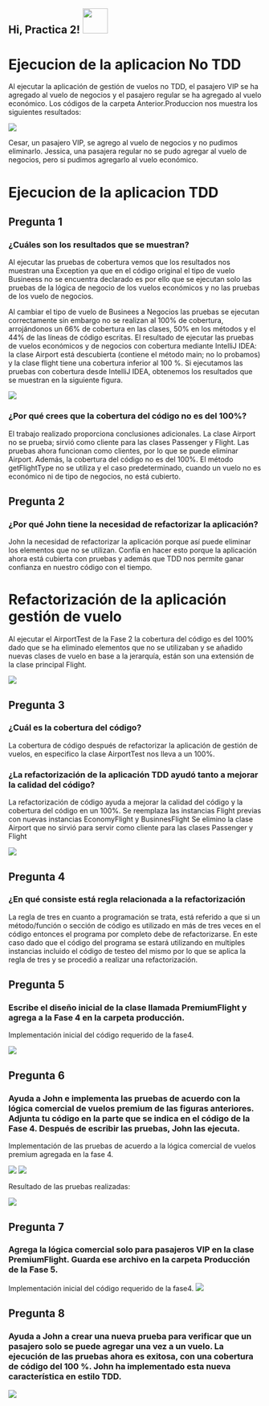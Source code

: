 <h2> Hi, Practica 2! <img src="https://i.imgur.com/jbvlrax.gif" width="50"></h2>

<!--# Fase 0-->
# Ejecucion de la aplicacion No TDD

Al ejecutar la aplicación  de gestión de vuelos no TDD, el pasajero VIP se ha agregado al vuelo de negocios y el pasajero regular se ha agregado al vuelo económico.
Los códigos de la carpeta Anterior.Produccion nos muestra los siguientes resultados:

<img src="https://github.com/CarlosMoscol/Practica2PDD/blob/master/PruebasImagenes/Fase0.png">

Cesar, un pasajero VIP, se agrego al vuelo de negocios y no pudimos eliminarlo.
Jessica, una pasajera regular no se pudo agregar al vuelo de negocios, pero si pudimos agregarlo al vuelo económico.

<!--# Fase 1-->
# Ejecucion de la aplicacion TDD
## Pregunta 1
### ¿Cuáles son los resultados que se muestran?

Al ejecutar las pruebas de cobertura vemos que los resultados nos muestran una Exception ya que en el código original el tipo de vuelo Busineess no se encuentra declarado es por ello que se ejecutan solo las pruebas de la lógica de negocio de los vuelos económicos y no las pruebas de los vuelo de negocios.

Al cambiar el tipo de vuelo de Businees a Negocios las pruebas se ejecutan correctamente sin embargo no se realizan al 100% de cobertura, arrojándonos un 66% de cobertura en las clases, 50% en los métodos y el 44% de las líneas de código escritas.
El resultado de ejecutar las pruebas de vuelos económicos y de negocios con cobertura mediante IntelliJ IDEA: la clase Airport está descubierta (contiene el método main; no lo probamos) y la clase flight tiene una cobertura inferior al 100 %.
Si ejecutamos las pruebas con cobertura desde IntelliJ IDEA, obtenemos los resultados que se muestran en la siguiente figura.

<img src="https://github.com/CarlosMoscol/Practica2PDD/blob/master/PruebasImagenes/Fase1.png">

### ¿Por qué crees que la cobertura del código no es del 100%?

El trabajo realizado proporciona conclusiones adicionales. La clase Airport no se prueba; sirvió como cliente para las clases Passenger y Flight. Las pruebas ahora funcionan como clientes, por lo que se puede eliminar Airport. Además, la cobertura del código no es del 100%. El método getFlightType no se utiliza y el caso predeterminado, cuando un vuelo no es económico ni de tipo de negocios, no está cubierto. 

## Pregunta 2
### ¿Por qué John tiene la necesidad de refactorizar la aplicación?

John la necesidad de refactorizar la aplicación porque así puede eliminar los elementos que no se utilizan. Confía en hacer esto porque la aplicación ahora está cubierta con pruebas y además que TDD nos permite ganar confianza en nuestro código con el tiempo.

<!--# Fase 2-->

# Refactorización de la aplicación gestión de vuelo

Al ejecutar el AirportTest de la Fase 2 la cobertura del código es del 100% dado que se ha eliminado elementos que no se utilizaban y se añadido nuevas clases de vuelo en base a la jerarquía, están son una extensión de la clase principal Flight.

<img src="https://github.com/CarlosMoscol/Practica2PDD/blob/master/PruebasImagenes/Fase2.png">

## Pregunta 3

### ¿Cuál es la cobertura del código?

La cobertura de código después de refactorizar la aplicación de gestión de vuelos, en especifico la clase AirportTest nos lleva a un 100%.

### ¿La refactorización de la aplicación TDD ayudó tanto a mejorar la calidad del código?

La refactorización de código ayuda a mejorar la calidad del código y la cobertura del código en un 100%.
Se reemplaza las instancias Flight previas con nuevas instancias EconomyFlight y BusinnesFlight
Se elimino la clase Airport que no sirvió para servir como cliente para las clases Passenger y Flight

<!--# Fase 3-->
<img src="https://github.com/CarlosMoscol/Practica2PDD/blob/master/PruebasImagenes/Fase3.png">


## Pregunta 4

### ¿En qué consiste está regla relacionada a la refactorización

La regla de tres en cuanto a programación se trata, está referido a que si un método/función o sección de código es utilizado en más de tres veces en el código entonces el programa por completo debe de refactorizarse.
En este caso dado que el código del programa se estará utilizando en multiples instancias incluido el código de testeo del mismo por lo que se aplica la regla de tres y se procedió a realizar una refactorización.
<!--# Fase 4-->

## Pregunta 5

### Escribe el diseño inicial de la clase llamada PremiumFlight y agrega a la Fase 4 en la carpeta producción.

Implementación inicial del código requerido de la fase4.

<img src="https://github.com/CarlosMoscol/Practica2PDD/blob/master/PruebasImagenes/Fase4.png">

## Pregunta 6

### Ayuda a John e implementa las pruebas de acuerdo con la lógica comercial de vuelos premium de las figuras anteriores. Adjunta tu código en la parte que se indica en el código de la Fase 4. Después de escribir las pruebas, John las ejecuta.

Implementación de las pruebas de acuerdo a la lógica comercial de vuelos premium agregada en la fase 4.

<img src="https://github.com/CarlosMoscol/Practica2PDD/blob/master/PruebasImagenes/Fase4_test_1.png">

<img src="https://github.com/CarlosMoscol/Practica2PDD/blob/master/PruebasImagenes/Fase4_test_2.png">

Resultado de las pruebas realizadas:

<img src="https://github.com/CarlosMoscol/Practica2PDD/blob/master/PruebasImagenes/Fase4_test_run.png">

## Pregunta 7

### Agrega la lógica comercial solo para pasajeros VIP en la clase PremiumFlight. Guarda ese archivo en la carpeta Producción de la Fase 5.
Implementación inicial del código requerido de la fase4.
<img src="https://github.com/CarlosMoscol/Practica2PDD/blob/master/PruebasImagenes/Fase5.png">
## Pregunta 8

### Ayuda a John a crear una nueva prueba para verificar que un pasajero solo se puede agregar una vez a un vuelo. La ejecución de las pruebas ahora es exitosa, con una cobertura de código del 100 %. John ha implementado esta nueva característica en estilo TDD.
<img src="https://github.com/CarlosMoscol/Practica2PDD/blob/master/PruebasImagenes/Fase5_test_1.png">
